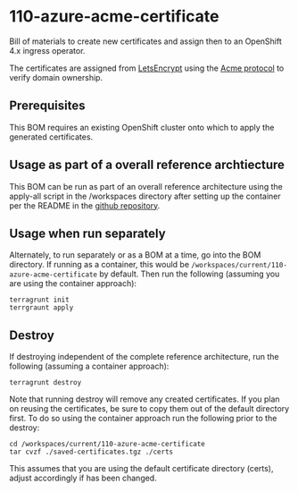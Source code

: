 # 110-azure-acme-certificate

Bill of materials to create new certificates and assign then to an OpenShift 4.x ingress operator. 

The certificates are assigned from [LetsEncrypt](https://letsencrypt.org/) using the [Acme protocol](https://letsencrypt.org/docs/client-options/) to verify domain ownership.

## Prerequisites

This BOM requires an existing OpenShift cluster onto which to apply the generated certificates.

## Usage as part of a overall reference archtiecture

This BOM can be run as part of an overall reference architecture using the apply-all script in the /workspaces directory after setting up the container per the README in the [github repository](https://github.com/IBM/automation-azure-infra-openshift).

## Usage when run separately

Alternately, to run separately or as a BOM at a time, go into the BOM directory. If running as a container, this would be `/workspaces/current/110-azure-acme-certificate` by default. Then run the following (assuming you are using the container approach):
```shell
terragrunt init
terrgraunt apply
```

## Destroy

If destroying independent of the complete reference architecture, run the following (assuming a container approach):
```shell
terragrunt destroy
```

Note that running destroy will remove any created certificates. If you plan on reusing the certificates, be sure to copy them out of the default directory first. To do so using the container approach run the following prior to the destroy:
```shell
cd /workspaces/current/110-azure-acme-certificate
tar cvzf ./saved-certificates.tgz ./certs
```

This assumes that you are using the default certificate directory (certs), adjust accordingly if has been changed.